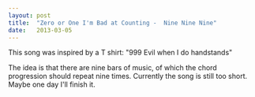 ```yaml
---
layout: post
title:  "Zero or One I'm Bad at Counting -  Nine Nine Nine"
date:   2013-03-05
---
```


This song was inspired by a T shirt: "999 Evil when I do handstands"

<script type="text/javascript">
  var filename = "Zero or One I'm Bad at Counting - Experiments - 09 -  Nine Nine Nine.mp3";
  var path = "{{ "/music/" | prepend: site.baseurl }}" + filename;
</script>

<script type="text/javascript">
  document.write('<audio src="' + path + '" preload="auto"></audio>');
  document.write('<a href="' + path + '" download="' + filename + '">download</a>');
</script>

The idea is that there are nine bars of music, of which the chord progression should repeat nine times.
Currently the song is still too short.
Maybe one day I'll finish it.
